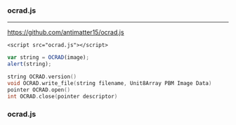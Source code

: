 ### ocrad.js
---
https://github.com/antimatter15/ocrad.js

```
<script src="ocrad.js"></script>
```

```js
var string = OCRAD(image);
alert(string);
```

```c
string OCRAD.version()
void OCRAD.write_file(string filename, Unit8Array PBM Image Data)
pointer OCRAD.open()
int OCRAD.close(pointer descriptor)
```


### ocrad.js
